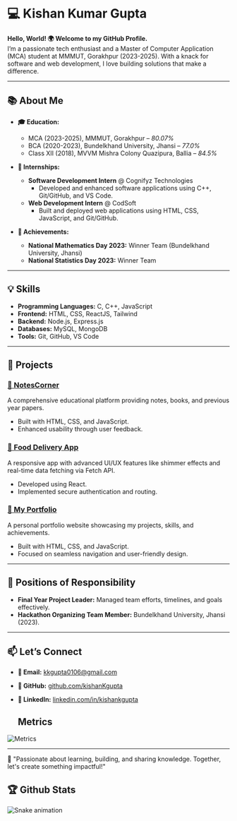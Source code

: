 # 💻 Kishan Kumar Gupta  

**Hello, World! 🌍 Welcome to my GitHub Profile.**  
I’m a passionate tech enthusiast and a Master of Computer Application (MCA) student at MMMUT, Gorakhpur (2023-2025). With a knack for software and web development, I love building solutions that make a difference.  

---

## 📚 **About Me**  
- **🎓 Education:**
  - MCA (2023-2025), MMMUT, Gorakhpur – *80.07%*  
  - BCA (2020-2023), Bundelkhand University, Jhansi – *77.0%*  
  - Class XII (2018), MVVM Mishra Colony Quazipura, Ballia – *84.5%*

- **💼 Internships:**
  - **Software Development Intern** @ Cognifyz Technologies  
    - Developed and enhanced software applications using C++, Git/GitHub, and VS Code.  
  - **Web Development Intern** @ CodSoft  
    - Built and deployed web applications using HTML, CSS, JavaScript, and Git/GitHub.

- **🌟 Achievements:**  
  - **National Mathematics Day 2023:** Winner Team (Bundelkhand University, Jhansi)  
  - **National Statistics Day 2023:** Winner Team  

---

## 💡 **Skills**
- **Programming Languages:** C, C++, JavaScript  
- **Frontend:** HTML, CSS, ReactJS, Tailwind  
- **Backend:** Node.js, Express.js  
- **Databases:** MySQL, MongoDB  
- **Tools:** Git, GitHub, VS Code  

---

## 🚀 **Projects**
### [🔗 NotesCorner](https://kishankgupta.github.io/NotesCorner.github.io/)  
A comprehensive educational platform providing notes, books, and previous year papers.  
- Built with HTML, CSS, and JavaScript.  
- Enhanced usability through user feedback.  

### [🔗 Food Delivery App](https://zaika0foodapp.netlify.app/)  
A responsive app with advanced UI/UX features like shimmer effects and real-time data fetching via Fetch API.  
- Developed using React.  
- Implemented secure authentication and routing.  

### [🔗 My Portfolio](https://kishankgupta.github.io/MyPortfolio.github.io/)  
A personal portfolio website showcasing my projects, skills, and achievements.  
- Built with HTML, CSS, and JavaScript.  
- Focused on seamless navigation and user-friendly design.  

---

## 🏅 **Positions of Responsibility**  
- **Final Year Project Leader:** Managed team efforts, timelines, and goals effectively.  
- **Hackathon Organizing Team Member:** Bundelkhand University, Jhansi (2023).  

---

## 📫 **Let’s Connect**
- **📧 Email:** [kkgupta0106@gmail.com](mailto:kkgupta0106@gmail.com)  
- **🐙 GitHub:** [github.com/kishanKgupta](https://github.com/kishanKgupta)  
- **🔗 LinkedIn:** [linkedin.com/in/kishankgupta](https://www.linkedin.com/in/kishankgupta/)

  ## Metrics

![Metrics](https://metrics.lecoq.io/kishanKgupta?template=classic&base.community=0&isocalendar=1&activity=1&base=header%2C%20activity%2C%20community%2C%20repositories%2C%20metadata&base.indepth=false&base.hireable=false&base.skip=false&isocalendar=false&isocalendar.duration=full-year&activity=false&activity.limit=5&activity.load=300&activity.days=14&activity.visibility=all&activity.timestamps=false&activity.filter=all&config.timezone=Asia%2FCalcutta)


---

🌟 "Passionate about learning, building, and sharing knowledge. Together, let's create something impactful!"  
## 🏆 Github Stats

![Snake animation](https://github.com/kishanKgupta/github-contribution-grid-snake-dark.svg)

<!---
kishanKgupta/kishanKgupta is a ✨ special ✨ repository because its `README.md` (this file) appears on your GitHub profile.
You can click the Preview link to take a look at your changes.
--->
